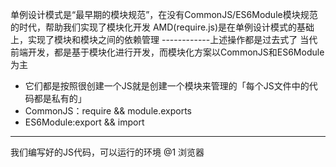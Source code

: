 单例设计模式是“最早期的模块规范”，在没有CommonJS/ES6Module模块规范的时代，帮助我们实现了模块化开发
AMD(require.js)是在单例设计模式的基础上，实现了模块和模块之间的依赖管理
------------上述操作都是过去式了
当代前端开发，都是基于模块化进行开发，而模块化方案以CommonJS和ES6Module为主
  + 它们都是按照很创建一个JS就是创建一个模块来管理的「每个JS文件中的代码都是私有的」
  + CommonJS：require && module.exports
  + ES6Module:export && import

-----------

我们编写好的JS代码，可以运行的环境
@1 浏览器 <script src='xx'> 和其类似的还有webview，webview实现把我们写的H5页面嵌入到原生APP中运行
  + 支持ES6Module，但是不支持CommonJS
  + 全局对象 window
@2 Node
  + 支持CommonJS，不支持ES6Module
  + 全局对象 global
@3 webpack：基于Node实现代码的合并压缩打包，最后把打包的结果导入到浏览器中运行
  + CommonJS&&ES6Module都支持，而且支持相互之间的“混用”「原理：webpack把两种模块规范都实现了一遍」
  + 支持window&&global
@4 vite：新的工程化打包工具
  + 不是像webpack一样编译打包的，它本质就是基于ES6Module规范，实现模块之间的相互引用
